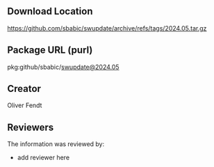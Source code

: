 ## Download Location

https://github.com/sbabic/swupdate/archive/refs/tags/2024.05.tar.gz

## Package URL (purl)

pkg:github/sbabic/swupdate@2024.05

## Creator

Oliver Fendt

## Reviewers

The information was reviewed by:

* add reviewer here

